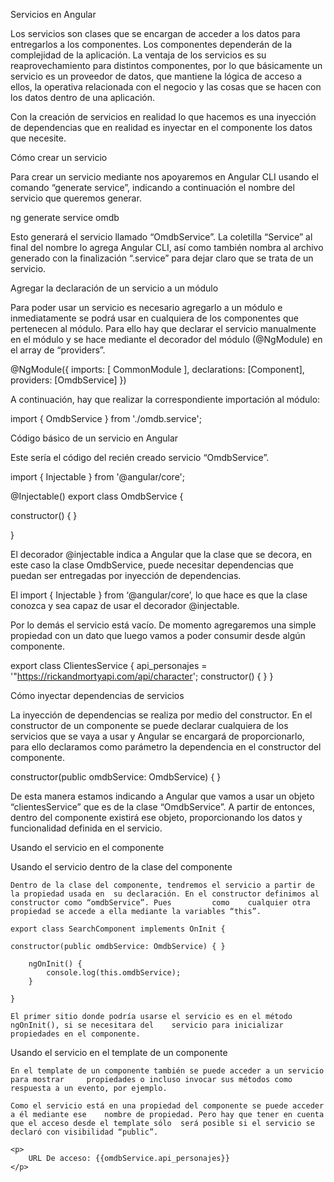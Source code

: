 Servicios en Angular 

Los servicios son clases que se encargan de acceder a los datos para entregarlos a los componentes. Los componentes dependerán de la complejidad de la aplicación. La ventaja de los servicios es su reaprovechamiento para distintos componentes, por lo que básicamente un servicio es un proveedor de datos, que mantiene la lógica de acceso a ellos, la operativa relacionada con el negocio y las cosas que se hacen con los datos dentro de una aplicación.  

Con la creación de servicios en realidad lo que hacemos es una inyección de dependencias que en realidad es inyectar en el componente los datos que necesite. 

Cómo crear un servicio 

Para crear un servicio mediante nos apoyaremos en Angular CLI usando el comando “generate service”, indicando a continuación el nombre del servicio que queremos generar.  

ng generate service omdb 

Esto generará el servicio llamado “OmdbService”. La coletilla “Service” al final del nombre lo agrega Angular CLI, así como también nombra al archivo generado con la finalización  “.service” para dejar claro que se trata de un servicio. 

Agregar la declaración de un servicio a un módulo 

Para poder usar un servicio es necesario agregarlo a un módulo e inmediatamente se podrá usar en cualquiera de los componentes que pertenecen al módulo. Para ello hay que declarar el servicio manualmente en el módulo y se hace mediante el decorador del módulo (@NgModule) en el array de “providers”. 

@NgModule({ 
  imports: [ 
    CommonModule 
  ], 
  declarations: [Component], 
  providers: [OmdbService] 
}) 

A continuación, hay que realizar la correspondiente importación al módulo: 

import { OmdbService } from './omdb.service'; 

 

Código básico de un servicio en Angular 

Este sería el código del recién creado servicio “OmdbService”. 

import { Injectable } from '@angular/core'; 
 
@Injectable() 
export class OmdbService { 
 
  constructor() { } 
 
} 

El decorador @injectable indica a Angular que la clase que se decora, en este caso la clase  OmdbService, puede necesitar dependencias que puedan ser entregadas por inyección de dependencias. 

El import { Injectable } from ‘@angular/core’, lo que hace es que la clase conozca y sea capaz de usar el decorador @injectable. 

Por lo demás el servicio está vacío. De momento agregaremos una simple propiedad con un dato que luego vamos a poder consumir desde algún componente. 

export class ClientesService { 
 	api_personajes = '"https://rickandmortyapi.com/api/character'; 
  constructor() { } 
} 

Cómo inyectar dependencias de servicios 

La inyección de dependencias se realiza por medio del constructor. En el constructor de un componente se puede declarar cualquiera de los servicios que se vaya a usar y Angular se encargará de proporcionarlo, para ello declaramos como parámetro la dependencia en el constructor del componente. 

constructor(public omdbService: OmdbService) { } 

De esta manera estamos indicando a Angular que vamos a usar un objeto “clientesService” que es de la clase “OmdbService”. A partir de entonces, dentro del componente existirá ese objeto, proporcionando los datos y funcionalidad definida en el servicio. 

Usando el servicio en el componente 

Usando el servicio dentro de la clase del componente 

	Dentro de la clase del componente, tendremos el servicio a partir de la propiedad usada en 	su declaración. En el constructor definimos al constructor como “omdbService”. Pues 		como 	cualquier otra propiedad se accede a ella mediante la variables “this”. 

	export class SearchComponent implements OnInit { 
 
  	constructor(public omdbService: OmdbService) { } 
 
  		ngOnInit() { 
    		console.log(this.omdbService); 
  		} 
 
	} 

	El primer sitio donde podría usarse el servicio es en el método ngOnInit(), si se necesitara del 	servicio para inicializar propiedades en el componente. 

Usando el servicio en el template de un componente 

	En el template de un componente también se puede acceder a un servicio para mostrar 	propiedades o incluso invocar sus métodos como respuesta a un evento, por ejemplo. 

	Como el servicio está en una propiedad del componente se puede acceder a él mediante ese 	nombre de propiedad. Pero hay que tener en cuenta que el acceso desde el template sólo 	será posible si el servicio se declaró con visibilidad “public”. 

	<p> 
  		URL De acceso: {{omdbService.api_personajes}} 
	</p> 
